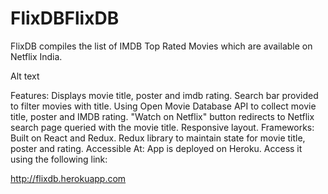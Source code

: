 # FlixDBFlixDB
FlixDB compiles the list of IMDB Top Rated Movies which are available on Netflix India.

Alt text

Features:
Displays movie title, poster and imdb rating.
Search bar provided to filter movies with title.
Using Open Movie Database API to collect movie title, poster and IMDB rating.
"Watch on Netflix" button redirects to Netflix search page queried with the movie title.
Responsive layout.
Frameworks:
Built on React and Redux.
Redux library to maintain state for movie title, poster and rating.
Accessible At:
App is deployed on Heroku. Access it using the following link:

http://flixdb.herokuapp.com
